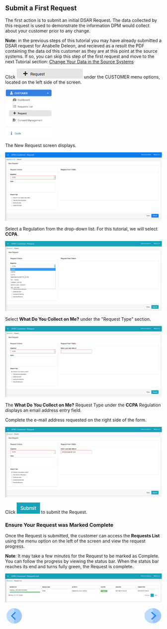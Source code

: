 ## Submit a First Request

The first action is to submit an initial DSAR Request. The data collected by this request is used to demonstrate the information DPM would collect about your customer prior to any change. 

**Note:** in the previous steps of this tutorial you may have already submitted a DSAR request for Anabelle Deleon, and recieved as a result the PDF containing the data od this customer as they are at this point at the source systems. If so, you can skip this step of the first request and move to the next Tutorial section: [Change Your Data in the Source Systems](03_06_Auto_Sync_Change_Your_Data.md) 

Click ![image](../images/Customer_Request.jpg) under the CUSTOMER menu options, located on the left side of the screen. 

<img src="../images/Customer_Request_LeftPanel.png" width="30%" height="30%">

The New Request screen displays.

![image](../images/03_1_Auto_Sync_First_Request.png)

Select a Regulation from the drop-down list. For this tutorial, we will select **CCPA**.

![image](../images/03_2_Auto_Sync_First_Request.jpg)  

Select **What Do You Collect on Me?** under the "Request Type" section.

![image](../images/03_3_Auto_Sync_First_Request.jpg)

The **What Do You Collect on Me?** Request Type under the **CCPA** Regulation displays an email address entry field. 

Complete the e-mail address requested on the right side of the form.  

![image](../images/03_4_Auto_Sync_First_Request.jpg)     

Click ![image](../images/06_ICON_Submit.jpg) to submit the Request.

### Ensure Your Request was Marked Complete

Once the Request is submitted, the customer can access the **Requests List** using the menu option on the left of the screen and view the request progress.

**Note**: It may take a few minutes for the Request to be marked as Complete. You can follow the progress by viewing the status bar. When the status bar reaches its end and turns fully green, the Request is complete.

![image](../images/03_4_03_Auto_Sync_First_Request.jpg) 



[![Previous](../images/Previous.png)]( 03_03_Auto_Sync_Login.md)[<img align="right" width="60" height="54" src="../images/Next.png">]( 03_05_Auto_Sync_View_Your_Data.md)
